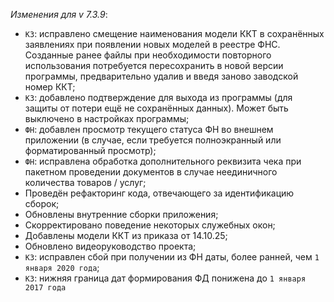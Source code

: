 _Изменения для v 7.3.9_:
- `КЗ`: исправлено смещение наименования модели ККТ в сохранённых заявлениях при появлении новых моделей в реестре ФНС. Созданные ранее файлы при необходимости повторного использования потребуется пересохранить в новой версии программы, предварительно удалив и введя заново заводской номер ККТ;
- `КЗ`: добавлено подтверждение для выхода из программы (для защиты от потери ещё не сохранённых данных). Может быть выключено в настройках программы;
- `ФН`: добавлен просмотр текущего статуса ФН во внешнем приложении (в случае, если требуется полноэкранный или форматированный просмотр);
- `ФН`: исправлена обработка дополнительного реквизита чека при пакетном проведении документов в случае неединичного количества товаров / услуг;
- Проведён рефакторинг кода, отвечающего за идентификацию сборок;
- Обновлены внутренние сборки приложения;
- Скорректировано поведение некоторых служебных окон;
- Добавлены модели ККТ из приказа от 14.10.25;
- Обновлено видеоруководство проекта;
- `КЗ`: исправлен сбой при получении из ФН даты, более ранней, чем `1 января 2020 года`;
- `КЗ`: нижняя граница дат формирования ФД понижена до `1 января 2017 года`
